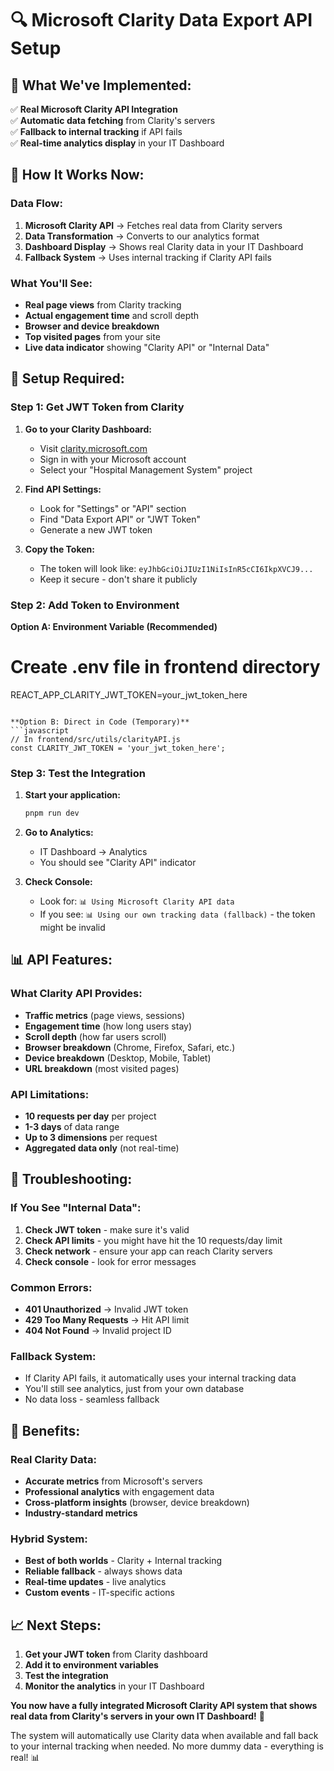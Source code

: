 # 🔍 Microsoft Clarity Data Export API Setup

## **🎯 What We've Implemented:**

✅ **Real Microsoft Clarity API Integration**  
✅ **Automatic data fetching** from Clarity's servers  
✅ **Fallback to internal tracking** if API fails  
✅ **Real-time analytics display** in your IT Dashboard  

## **🚀 How It Works Now:**

### **Data Flow:**
1. **Microsoft Clarity API** → Fetches real data from Clarity servers
2. **Data Transformation** → Converts to our analytics format
3. **Dashboard Display** → Shows real Clarity data in your IT Dashboard
4. **Fallback System** → Uses internal tracking if Clarity API fails

### **What You'll See:**
- **Real page views** from Clarity tracking
- **Actual engagement time** and scroll depth
- **Browser and device breakdown**
- **Top visited pages** from your site
- **Live data indicator** showing "Clarity API" or "Internal Data"

## **🔑 Setup Required:**

### **Step 1: Get JWT Token from Clarity**

1. **Go to your Clarity Dashboard:**
   - Visit [clarity.microsoft.com](https://clarity.microsoft.com)
   - Sign in with your Microsoft account
   - Select your "Hospital Management System" project

2. **Find API Settings:**
   - Look for "Settings" or "API" section
   - Find "Data Export API" or "JWT Token"
   - Generate a new JWT token

3. **Copy the Token:**
   - The token will look like: `eyJhbGciOiJIUzI1NiIsInR5cCI6IkpXVCJ9...`
   - Keep it secure - don't share it publicly

### **Step 2: Add Token to Environment**

**Option A: Environment Variable (Recommended)**
# Create .env file in frontend directory
REACT_APP_CLARITY_JWT_TOKEN=your_jwt_token_here
```

**Option B: Direct in Code (Temporary)**
```javascript
// In frontend/src/utils/clarityAPI.js
const CLARITY_JWT_TOKEN = 'your_jwt_token_here';
```

### **Step 3: Test the Integration**

1. **Start your application:**
   ```bash
   pnpm run dev
   ```

2. **Go to Analytics:**
   - IT Dashboard → Analytics
   - You should see "Clarity API" indicator

3. **Check Console:**
   - Look for: `📊 Using Microsoft Clarity API data`
   - If you see: `📊 Using our own tracking data (fallback)` - the token might be invalid

## **📊 API Features:**

### **What Clarity API Provides:**
- **Traffic metrics** (page views, sessions)
- **Engagement time** (how long users stay)
- **Scroll depth** (how far users scroll)
- **Browser breakdown** (Chrome, Firefox, Safari, etc.)
- **Device breakdown** (Desktop, Mobile, Tablet)
- **URL breakdown** (most visited pages)

### **API Limitations:**
- **10 requests per day** per project
- **1-3 days** of data range
- **Up to 3 dimensions** per request
- **Aggregated data only** (not real-time)

## **🔧 Troubleshooting:**

### **If You See "Internal Data":**
1. **Check JWT token** - make sure it's valid
2. **Check API limits** - you might have hit the 10 requests/day limit
3. **Check network** - ensure your app can reach Clarity servers
4. **Check console** - look for error messages

### **Common Errors:**
- **401 Unauthorized** → Invalid JWT token
- **429 Too Many Requests** → Hit API limit
- **404 Not Found** → Invalid project ID

### **Fallback System:**
- If Clarity API fails, it automatically uses your internal tracking data
- You'll still see analytics, just from your own database
- No data loss - seamless fallback

## **🎉 Benefits:**

### **Real Clarity Data:**
- **Accurate metrics** from Microsoft's servers
- **Professional analytics** with engagement data
- **Cross-platform insights** (browser, device breakdown)
- **Industry-standard metrics**

### **Hybrid System:**
- **Best of both worlds** - Clarity + Internal tracking
- **Reliable fallback** - always shows data
- **Real-time updates** - live analytics
- **Custom events** - IT-specific actions

## **📈 Next Steps:**

1. **Get your JWT token** from Clarity dashboard
2. **Add it to environment variables**
3. **Test the integration**
4. **Monitor the analytics** in your IT Dashboard

**You now have a fully integrated Microsoft Clarity API system that shows real data from Clarity's servers in your own IT Dashboard!** 🎉

The system will automatically use Clarity data when available and fall back to your internal tracking when needed. No more dummy data - everything is real! 📊
